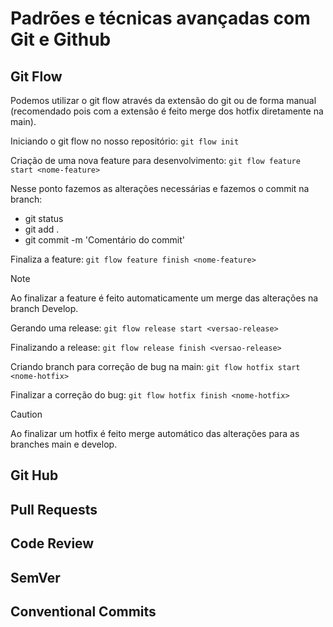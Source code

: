 # Padrões e técnicas avançadas com Git e Github

## Git Flow

Podemos utilizar o git flow através da extensão do git ou de forma manual (recomendado pois com a extensão é feito merge dos hotfix diretamente na main).

Iniciando o git flow no nosso repositório: `git flow init`

Criação de uma nova feature para desenvolvimento: `git flow feature start <nome-feature>`

Nesse ponto fazemos as alterações necessárias e fazemos o commit na branch:

- git status
- git add .
- git commit -m 'Comentário do commit'

Finaliza a feature: `git flow feature finish <nome-feature>`

> [!NOTE]
> Ao finalizar a feature é feito automaticamente um merge das alterações na branch Develop.

Gerando uma release: `git flow release start <versao-release>`

Finalizando a release: `git flow release finish <versao-release>`

Criando branch para correção de bug na main: `git flow hotfix start <nome-hotfix>`

Finalizar a correção do bug: `git flow hotfix finish <nome-hotfix>`

> [!CAUTION]
> Ao finalizar um hotfix é feito merge automático das alterações para as branches main e develop.

## Git Hub

## Pull Requests

## Code Review

## SemVer

## Conventional Commits
